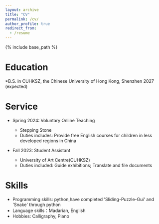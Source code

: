 ```yaml
---
layout: archive
title: "CV"
permalink: /cv/
author_profile: true
redirect_from:
  - /resume
---
```


{% include base_path %}

Education
======
*B.S. in CUHKSZ, the Chinese University of Hong Kong, Shenzhen 2027 (expected)

Service
======
* Spring 2024: Voluntary Online Teaching
  * Stepping Stone
  * Duties includes: Provide free English courses for children in less developed regions in China

* Fall 2023: Student Assistant
  * University of Art Centre(CUHKSZ)
  * Duties included: Guide exhibitions; Translate and file documents

  
Skills
======
* Programming skills: python,have completed 'Sliding-Puzzle-Gui' and 'Snake' through python
* Language skills：Madarian, English
* Hobbies: Calligraphy, Piano

  
